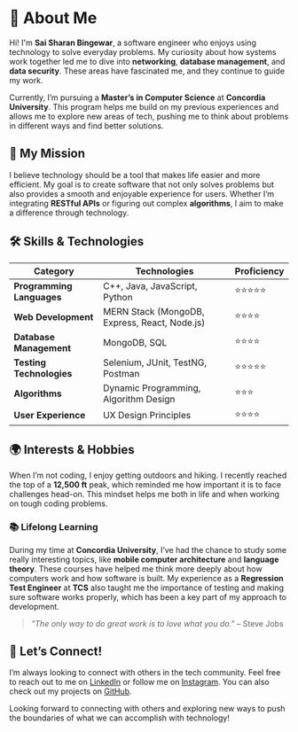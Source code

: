 
# 🌟 About Me

Hi! I'm **Sai Sharan Bingewar**, a software engineer who enjoys using technology to solve everyday problems. My curiosity about how systems work together led me to dive into **networking**, **database management**, and **data security**. These areas have fascinated me, and they continue to guide my work.

Currently, I’m pursuing a **Master’s in Computer Science** at **Concordia University**. This program helps me build on my previous experiences and allows me to explore new areas of tech, pushing me to think about problems in different ways and find better solutions.

## 🚀 My Mission

I believe technology should be a tool that makes life easier and more efficient. My goal is to create software that not only solves problems but also provides a smooth and enjoyable experience for users. Whether I’m integrating **RESTful APIs** or figuring out complex **algorithms**, I aim to make a difference through technology.

## 🛠 Skills & Technologies

| Category                | Technologies                              | Proficiency       |
|-------------------------|-------------------------------------------|-------------------|
| **Programming Languages** | C++, Java, JavaScript, Python               | ⭐⭐⭐⭐⭐   |
| **Web Development**      | MERN Stack (MongoDB, Express, React, Node.js) | ⭐⭐⭐⭐      |
| **Database Management**  | MongoDB, SQL                               | ⭐⭐⭐⭐      |
| **Testing Technologies** | Selenium, JUnit, TestNG, Postman           | ⭐⭐⭐⭐⭐    |
| **Algorithms**           | Dynamic Programming, Algorithm Design      | ⭐⭐⭐         |
| **User Experience**      | UX Design Principles                       | ⭐⭐⭐⭐       |

## 🌍 Interests & Hobbies

When I’m not coding, I enjoy getting outdoors and hiking. I recently reached the top of a **12,500 ft** peak, which reminded me how important it is to face challenges head-on. This mindset helps me both in life and when working on tough coding problems.

### 📚 Lifelong Learning

During my time at **Concordia University**, I’ve had the chance to study some really interesting topics, like **mobile computer architecture** and **language theory**. These courses have helped me think more deeply about how computers work and how software is built. My experience as a **Regression Test Engineer** at **TCS** also taught me the importance of testing and making sure software works properly, which has been a key part of my approach to development.

> *"The only way to do great work is to love what you do."* – Steve Jobs

## 🤝 Let’s Connect!

I’m always looking to connect with others in the tech community. Feel free to reach out to me on [LinkedIn](https://www.linkedin.com/in/sharanbingewar999) or follow me on [Instagram](https://www.instagram.com/ssharan_bingewar). You can also check out my projects on [GitHub](https://github.com/sharanbingewar).


Looking forward to connecting with others and exploring new ways to push the boundaries of what we can accomplish with technology!
